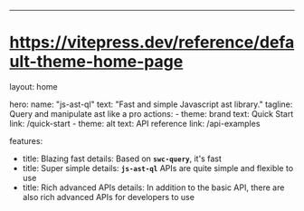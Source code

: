 ---
# https://vitepress.dev/reference/default-theme-home-page
layout: home

hero:
  name: "js-ast-ql"
  text: "Fast and simple Javascript ast library."
  tagline: Query and manipulate ast like a pro
  actions:
    - theme: brand
      text: Quick Start
      link: /quick-start
    - theme: alt
      text: API reference
      link: /api-examples

features:
  - title: Blazing fast
    details: Based on <b><code>swc-query</code></b>, it's fast
  - title: Super simple
    details: <b><code>js-ast-ql</code></b> APIs are quite simple and flexible to use
  - title: Rich advanced APIs
    details: In addition to the basic API, there are also rich advanced APIs for developers to use



